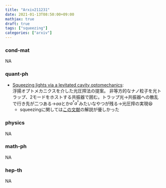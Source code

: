 ```yaml
---
title: "Arxiv211231"
date: 2021-01-13T08:50:00+09:00
mathjax: true
draft: true
tags: ["squeezing"]
categories: ["arxiv"]
---
```

### cond-mat
NA


### quant-ph
- [Squeezing lights via a levitated cavity optomechanics](https://arxiv.org/abs/2112.14285):  
浮揚オプトメカニクスを介した光圧搾法の提案。
非等方的なナノ粒子を光トラップ、2モードをホストする共振器で囲む。トラップ光→共振器への散乱で行き先が二つある→$aa$とか$a^\dagger a^\dagger$みたいなやつが残る→光圧搾の実現😆
  - squeezingに関しては[この文献](https://arxiv.org/abs/1401.4118)の解説が優しかった


### physics
NA


### math-ph
NA

### hep-th
NA
